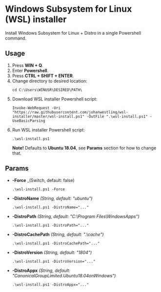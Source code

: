 # Windows Subsystem for Linux (WSL) installer
Install Windows Subsystem for Linux + Distro in a single Powershell command.

## Usage
1. Press **WIN + Q**.
1. Enter **Powershell**.
1. Press **CTRL + SHIFT + ENTER**.
1. Change directory to desired location:
    ```
    cd C:\Users\WINUSR\DESIRED\PATH\
    ```
1. Download WSL installer Powershell script:
    ```
    Invoke-WebRequest -Uri "https://raw.githubusercontent.com/johanwestling/wsl-installer/master/wsl-install.ps1" -OutFile ".\wsl-install.ps1" -UseBasicParsing
    ```
1. Run WSL installer Powershell script:
    ```
    .\wsl-install.ps1
    ```
    **Note!** Defaults to **Ubuntu 18.04**, see **Params** section for how to change that.

## Params
* **-Force** _(Switch, default: false)
    ```
    .\wsl-install.ps1 -Force
    ```
* **-DistroName** _(String, default: "ubuntu")_
    ```
    .\wsl-install.ps1 -DistroName="..."
    ```
* **-DistroPath** _(String, default: "C:\Program Files\WindowsApps")_
    ```
    .\wsl-install.ps1 -DistroPath="..."
    ```
* **-DistroCachePath** _(String, default: ".\cache")_
    ```
    .\wsl-install.ps1 -DistroCachePath="..."
    ```
* **-DistroVersion** _(String, default: "1804")_
    ```
    .\wsl-install.ps1 -DistroVersion="..."
    ```
* **-DistroAppx** _(String, default: "CanonicalGroupLimited.Ubuntu18.04onWindows")_
    ```
    .\wsl-install.ps1 -DistroAppx="..."
    ```
